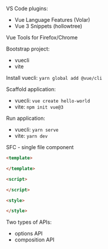 VS Code plugins: 
- Vue Language Features (Volar)
- Vue 3 Snippets (hollowtree)

Vue Tools for Firefox/Chrome

Bootstrap project:
- vuecli
- vite

Install vuecli: `yarn global add @vue/cli`

Scaffold application:
- vuecli: `vue create hello-world`
- vite: `npm init vue@3`

Run application:
- vuecli: `yarn serve`
- vite: `yarn dev`

SFC - single file component
```html
<template>

</template>

<script>

</script>

<style>

</style>
```

Two types of APIs:
- options API
- composition API
